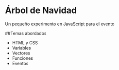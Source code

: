 # Árbol de Navidad
Un pequeño experimento en JavaScript para el evento 

##Temas abordados
- HTML y CSS
- Variables
- Vectores
- Funciones
- Eventos
